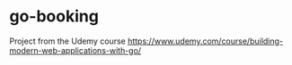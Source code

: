 # go-booking
Project from the Udemy course https://www.udemy.com/course/building-modern-web-applications-with-go/
